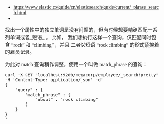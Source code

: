 <font face="SimSun" size=3>

- https://www.elastic.co/guide/cn/elasticsearch/guide/current/_phrase_search.html
- 

找出一个属性中的独立单词是没有问题的，但有时候想要精确匹配一系列单词或者_短语_ 。 比如， 我们想执行这样一个查询，仅匹配同时包含 “rock” 和 “climbing” ，并且 二者以短语 “rock climbing” 的形式紧挨着的雇员记录。

为此对 match 查询稍作调整，使用一个叫做 match_phrase 的查询：

~~~
curl -X GET "localhost:9200/megacorp/employee/_search?pretty" -H 'Content-Type: application/json' -d'
{
    "query" : {
        "match_phrase" : {
            "about" : "rock climbing"
        }
    }
}
'
~~~



</font>